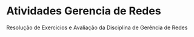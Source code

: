# Atividades Gerencia de Redes
 
 Resolução de Exercicios e Avaliação da Disciplina de Gerência de Redes  

